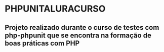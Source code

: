 # PHPUNITALURACURSO


## Projeto realizado durante o curso de testes com php-phpunit que se encontra na formação de boas práticas com PHP

